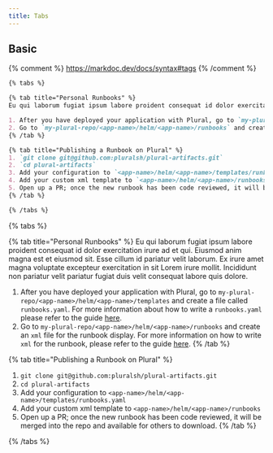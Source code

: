 ```yaml
---
title: Tabs
---
```


## Basic

{% comment %}
https://markdoc.dev/docs/syntax#tags
{% /comment %}

```markdown {% showHeader=false %}
{% tabs %}

{% tab title="Personal Runbooks" %}
Eu qui laborum fugiat ipsum labore proident consequat id dolor exercitation irure ad et qui. Eiusmod anim magna est et eiusmod sit. Esse cillum id pariatur velit laborum. Ex irure amet magna voluptate excepteur exercitation in sit Lorem irure mollit. Incididunt non pariatur velit pariatur fugiat duis velit consequat labore quis dolore.

1. After you have deployed your application with Plural, go to `my-plural-repo/<app-name>/helm/<app-name>/templates` and create a file called `runbooks.yaml`. For more information about how to write a `runbooks.yaml` please refer to the guide [here](/adding-new-application/getting-started-with-runbooks/runbook-yaml).
2. Go to `my-plural-repo/<app-name>/helm/<app-name>/runbooks` and create an  `xml` file for the runbook display. For more information on how to write `xml` for the runbook, please refer to the guide [here](/adding-new-application/getting-started-with-runbooks/runbook-xml).
{% /tab %}

{% tab title="Publishing a Runbook on Plural" %}
1. `git clone git@github.com:pluralsh/plural-artifacts.git`
2. `cd plural-artifacts`
3. Add your configuration to `<app-name>/helm/<app-name>/templates/runbooks.yaml`
4. Add your custom xml template to `<app-name>/helm/<app-name>/runbooks`
5. Open up a PR; once the new runbook has been code reviewed, it will be merged into the repo and available for others to download.
{% /tab %}

{% /tabs %}
```

{% tabs %}

{% tab title="Personal Runbooks" %}
Eu qui laborum fugiat ipsum labore proident consequat id dolor exercitation irure ad et qui. Eiusmod anim magna est et eiusmod sit. Esse cillum id pariatur velit laborum. Ex irure amet magna voluptate excepteur exercitation in sit Lorem irure mollit. Incididunt non pariatur velit pariatur fugiat duis velit consequat labore quis dolore.

1. After you have deployed your application with Plural, go to `my-plural-repo/<app-name>/helm/<app-name>/templates` and create a file called `runbooks.yaml`. For more information about how to write a `runbooks.yaml` please refer to the guide [here](/adding-new-application/getting-started-with-runbooks/runbook-yaml).
2. Go to `my-plural-repo/<app-name>/helm/<app-name>/runbooks` and create an  `xml` file for the runbook display. For more information on how to write `xml` for the runbook, please refer to the guide [here](/adding-new-application/getting-started-with-runbooks/runbook-xml).
{% /tab %}

{% tab title="Publishing a Runbook on Plural" %}
1. `git clone git@github.com:pluralsh/plural-artifacts.git`
2. `cd plural-artifacts`
3. Add your configuration to `<app-name>/helm/<app-name>/templates/runbooks.yaml`
4. Add your custom xml template to `<app-name>/helm/<app-name>/runbooks`
5. Open up a PR; once the new runbook has been code reviewed, it will be merged into the repo and available for others to download.
{% /tab %}

{% /tabs %}
